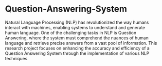 # Question-Answering-System

Natural Language Processing (NLP) has revolutionized the way humans interact with machines, enabling systems to understand and generate human language. One of the challenging tasks in NLP is Question Answering, where the system must comprehend the nuances of human language and retrieve precise answers from a vast pool of information. This research project focuses on enhancing the accuracy and efficiency of a Question Answering System through the implementation of various NLP techniques.
